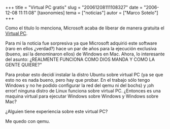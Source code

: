 +++
title = "Virtual PC gratis"
slug = "20061208111108327"
date = "2006-12-08 11:11:08"
[taxonomies]
tema = ["noticias"]
autor = ["Marco Sotelo"]
+++

Como el titulo lo menciona, Microsoft acaba de liberar de manera
gratuita el [Virtual
PC](http://www.microsoft.com/spain/windows/virtualpc/default.mspx).

Para mi la noticia fue sorpresiva ya que Microsoft adquirió este
software (raro en ellos ¿verdad?) hace un par de años para la ejecución
exclusiva (bueno, así la denominaron ellos) de Windows en Mac. Ahora, lo
interesante del asunto: ¿REALMENTE FUNCIONA COMO DIOS MANDA Y COMO LA
GENTE QUIERE?"

Para probar esto decidí instalar la distro Ubuntu sobre virtual PC (ya
se que esto no es nada bueno, pero hay que probar. En el trabajo sólo
tengo Windows y no he podido configurar la red del qemu ni del bochs) y
¡oh error! ninguna distro de Linux funciona sobre virtual PC. ¿Entonces
es una maquina virtual para ejecutar Windows sobre Windows y Windows
sobre Mac?

¿Alguien tiene experiencia sobre este virtual PC?

Me quedo con qemu.


